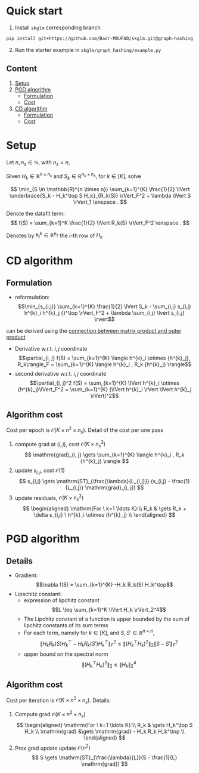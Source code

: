 # Quick start

1. Install ``skglm`` corresponding branch
```bash
pip install git+https://github.com/Badr-MOUFAD/skglm.git@graph-hashing
```

2. Run the starter example in ``skglm/graph_hashing/example.py``



## Content

1. [Setup](#setup)
1. [PGD algorithm](#cd-algorithm)
    * [Formulation](#formulation)
    * [Cost](#algorithm-cost)
1. [CD algorithm](#pgd-algorithm)
    * [Formulation](#details)
    * [Cost](#algorithm-cost-1)


# Setup

Let $n, n_s \in \mathbb{N}$, with $n_s < n$,

Given $H_k \in \mathbb{R}^{n \times n_s}$ and $S_k \in \mathbb{R}^{n_s \times n_s}$, for $k \in [K]$, solve

$$
\min_{S \in \mathbb{R}^{n \times n}} \sum_{k=1}^{K} \frac{1}{2} \lVert  \underbrace{S_k - H_k^\top S H_k}_{R_k(S)} \rVert_F^2 + \lambda \lVert S \rVert_1
\enspace .
$$

Denote the datafit term:
$$
f(S) = \sum_{k=1}^K \frac{1}{2} \lVert R_k(S) \rVert_F^2
\enspace .
$$

Denotes by $h^{k}_i \in \mathbb{R}^{n_s}$ the $i$-th row of $H_k$ 



# CD algorithm

## Formulation

- reformulation:
$$\min_{s_{i,j}} \sum_{k=1}^{K} \frac{1}{2} \lVert S_k - \sum_{i,j} s_{i,j} h^{k}_i h^{k}_j {}^\top \rVert_F^2 + \lambda \sum_{i,j} \lvert s_{i,j} \rvert$$

can be derived using the [connection between matrix product and outer product](https://math.stackexchange.com/questions/2335457/matrix-at-a-as-sum-of-outer-products)

- Derivative w.r.t. $i,j$ coordinate
$$\partial_{i, j} f(S) = \sum_{k=1}^{K} \langle h^{k}_i \otimes {h^{k}_j}, R_k\rangle_F = \sum_{k=1}^{K} \langle h^{k}_i , R_k {h^{k}_j} \rangle$$
- second derivative w.r.t. $i,j$ coordinate
$$\partial_{i, j}^2 f(S) = \sum_{k=1}^{K} \lVert h^{k}_i \otimes {h^{k}_j}\lVert_F^2 = \sum_{k=1}^{K} (\lVert h^{k}_i \rVert \lVert h^{k}_j \rVert)^2$$

## Algorithm cost
Cost per epoch is $\mathcal{O}(K \times n^2 \times n_s)$.
Detail of the cost per one pass
1. compute grad at $(i, j)$, cost $\mathcal{O}(K \times n_s^2)$
$$
\mathrm{grad}_{i, j} \gets \sum_{k=1}^{K} \langle h^{k}_i , R_k {h^{k}_j} \rangle
$$
2. update $s_{i, j}$, cost $\mathcal{O}(1)$
$$
s_{i,j} \gets \mathrm{ST}_{\frac{\lambda}{L_{i,j}}} (s_{i,j} - \frac{1}{L_{i,j}} \mathrm{grad}_{i, j})
$$
3. update residuals, $\mathcal{O}(K \times n_s^2)$
$$
\begin{aligned}
\mathrm{For \ k=1 \ldots K}:\\
R_k & \gets R_k + \delta s_{i,j} \ h^{k}_i \otimes {h^{k}_j} \\  
\end{aligned}
$$

#  PGD algorithm

## Details

- Gradient: $$\nabla f(S) = \sum_{k=1}^{K} -H_k R_k(S) H_k^\top$$
- Lipschitz constant:
    * expression of lipchitz constant
    $$L \leq \sum_{k=1}^K  \lVert H_k \rVert_2^4$$
    * The Lipchitz constant of a function is upper bounded by the sum of lipchitz constants of its sum terms
    * For each term, namely for $k \in [K]$, and $S, S' \in \mathbb{R}^{n \times n}$,
    $$\lVert H_k R_k(S) H_k^\top - H_k R_k(S') H_k^\top \rVert_F^2 \leq \lVert (H_k^\top H_k)^2 \rVert_2 \lVert S - S' \rVert_F^2$$
    * upper bound on the spectral norm
    $$\lVert (H_k^\top H_k)^2 \rVert_2 \leq \lVert H_k \rVert_2^4$$

## Algorithm cost
Cost per iteration is $\mathcal{O}(K \times n^2 \times n_s)$.
Details:
1. Compute grad $\mathcal{O}(K \times n^2 \times n_s)$
$$
\begin{aligned}
\mathrm{For \ k=1 \ldots K}:\\
R_k & \gets H_k^\top S H_k \\  
\mathrm{grad} &\gets \mathrm{grad} - H_k R_k H_k^\top  \\
\end{aligned}
$$
2. Prox grad update update $\mathcal{O}(n^2)$
$$
S \gets \mathrm{ST}_{\frac{\lambda}{L}}(S - \frac{1}{L} \mathrm{grad})
$$